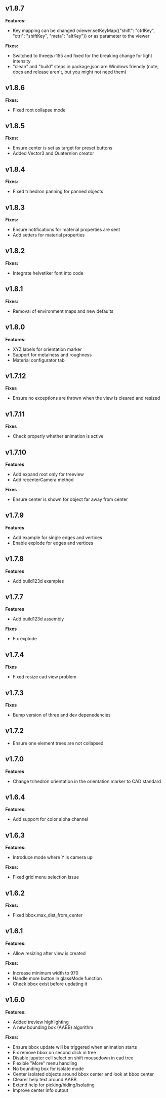 ## v1.8.7

**Features:**

- Key mapping can be changed (viewer.setKeyMap({"shift": "ctrlKey", "ctrl": "shiftKey", "meta": "altKey"}) or as parameter to the viewer

**Fixes:**
- Switched to threejs r155 and fixed for the breaking change for light intensity
- "clean" and "build" steps in package,json are Windows friendly (note, docs and release aren't, but you might not need them)

## v1.8.6

**Fixes:**

- Fixed root collapse mode

## v1.8.5

**Fixes:**

- Ensure center is set as target for preset buttons
- Added Vector3 and Quaternion creator


## v1.8.4

**Fixes:**

- Fixed trihedron panning for panned objects


## v1.8.3

**Fixes:**

- Ensure notifications for material properties are sent
- Add setters for material properties

## v1.8.2

**Fixes:**

- Integrate helvetiker font into code

## v1.8.1

**Fixes:**

- Removal of environment maps and new defaults

## v1.8.0

**Features:**

- XYZ labels for orientation marker
- Support for metalness and roughness
- Material configurator tab

## v1.7.12

**Fixes**

- Ensure no exceptions are thrown when the view is cleared and resized

## v1.7.11

**Fixes**

- Check properly whether animation is active

## v1.7.10

**Features**

- Add expand root only for treeview
- Add recenterCamera method

**Fixes**

- Ensure center is shown for object far away from center

## v1.7.9

**Features**

- Add example for single edges and vertices
- Enable explode for edges and vertices

## v1.7.8

**Features**

- Add build123d examples

## v1.7.7

**Features**

- Add build123d assembly

**Fixes**

- Fix explode

## v1.7.4

**Fixes**

- Fixed resize cad view problem

## v1.7.3

**Fixes**

- Bump version of three and dev depenedencies

## v1.7.2

- Ensure one element trees are not collapsed

## v1.7.0

**Features**

- Change trihedron orientation in the orientation marker to CAD standard

## v1.6.4

**Features:**

- Add support for color alpha channel

## v1.6.3

**Features:**

- Introduce mode where Y is camera up

**Fixes:**

- Fixed grid menu selection issue

## v1.6.2

**Fixes:**

- Fixed bbox.max_dist_from_center

## v1.6.1

**Features:**

- Allow resizing after view is created

**Fixes:**

- Increase minimum width to 970
- Handle more button in glassMode function
- Check bbox exist before updating it

## v1.6.0

**Features:**

- Added treview highlighting
- A new bounding box (AABB) algorithm

**Fixes:**

- Ensure bbox update will be triggered when animation starts
- Fix remove bbox on second click in tree
- Disable jupyter cell select on shift mousedown in cad tree
- Flexible "More" menu handling
- No bounding box for isolate mode
- Center isolated objects around bbox center and look at bbox center
- Clearer help text around AABB
- Extend help for picking/hiding/isolating
- Improve center info output
